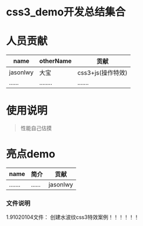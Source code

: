 # css3_demo开发总结集合

# 人员贡献

| name |otherName | 贡献 |
| ------ | ------ | ------ |
| jasonlwy | 大宝 | css3+js(操作特效) |
| ...... | ........ | ....... |

# 使用说明
> 性能自己估摸

# 亮点demo
| name |简介 | 贡献 |
| ------ | ------ | ------ |
| ....... | ...... | jasonlwy |


### 文件说明

1.91020104文件： 创建水波纹css3特效案例！！！！！！ 
